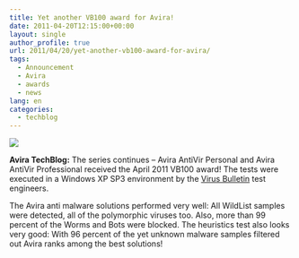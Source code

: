 ```yaml
---
title: Yet another VB100 award for Avira!
date: 2011-04-20T12:15:00+00:00
layout: single
author_profile: true
url: 2011/04/20/yet-another-vb100-award-for-avira/
tags:
  - Announcement
  - Avira
  - awards
  - news
lang: en
categories: 
  - techblog
---
```

[![](http://3.bp.blogspot.com/-qbqTu8XbLI0/Ta7HGt9fl5I/AAAAAAAAD2g/E2vTQHwbqPk/s1600/2011-04-VB-100-scaled.jpg)](http://3.bp.blogspot.com/-qbqTu8XbLI0/Ta7HGt9fl5I/AAAAAAAAD2g/E2vTQHwbqPk/s1600/2011-04-VB-100-scaled.jpg)

**Avira TechBlog:** The series continues – Avira AntiVir Personal and Avira AntiVir Professional received the April 2011 VB100 award! The tests were executed in a Windows XP SP3 environment by the [Virus Bulletin](http://www.virusbtn.com/index) test engineers.

The Avira anti malware solutions performed very well: All WildList samples were detected, all of the polymorphic viruses too. Also, more than 99 percent of the Worms and Bots were blocked. The heuristics test also looks very good: With 96 percent of the yet unknown malware samples filtered out Avira ranks among the best solutions!